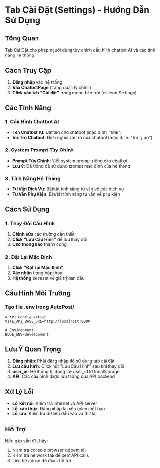 # Tab Cài Đặt (Settings) - Hướng Dẫn Sử Dụng

## Tổng Quan

Tab Cài Đặt cho phép người dùng tùy chỉnh cấu hình chatbot AI và các tính năng hệ thống.

## Cách Truy Cập

1. **Đăng nhập** vào hệ thống
2. **Vào ChatbotPage** (trang quản lý chính)
3. **Click vào tab "Cài đặt"** trong menu bên trái (có icon Settings)

## Các Tính Năng

### 1. Cấu Hình Chatbot AI
- **Tên Chatbot AI**: Đặt tên cho chatbot (mặc định: "Mai")
- **Vai Trò Chatbot**: Định nghĩa vai trò của chatbot (mặc định: "trợ lý ảo")

### 2. System Prompt Tùy Chỉnh
- **Prompt Tùy Chỉnh**: Viết system prompt riêng cho chatbot
- **Lưu ý**: Để trống để sử dụng prompt mặc định của hệ thống

### 3. Tính Năng Hệ Thống
- **Tư Vấn Dịch Vụ**: Bật/tắt tính năng tư vấn về các dịch vụ
- **Tư Vấn Phụ Kiện**: Bật/tắt tính năng tư vấn về phụ kiện

## Cách Sử Dụng

### 1. Thay Đổi Cấu Hình
1. **Chỉnh sửa** các trường cần thiết
2. **Click "Lưu Cấu Hình"** để lưu thay đổi
3. **Chờ thông báo** thành công

### 2. Đặt Lại Mặc Định
1. **Click "Đặt Lại Mặc Định"**
2. **Xác nhận** trong hộp thoại
3. **Hệ thống** sẽ reset về giá trị ban đầu

## Cấu Hình Môi Trường

### Tạo file .env trong AutoPost/
```env
# API Configuration
VITE_API_BASE_URL=http://localhost:8000

# Environment
NODE_ENV=development
```

## Lưu Ý Quan Trọng

1. **Đăng nhập**: Phải đăng nhập để sử dụng tab cài đặt
2. **Lưu cấu hình**: Click nút "Lưu Cấu Hình" sau khi thay đổi
3. **user_id**: Hệ thống tự động lấy user_id từ localStorage
4. **API**: Các cấu hình được lưu thông qua API backend

## Xử Lý Lỗi

- **Lỗi kết nối**: Kiểm tra internet và API server
- **Lỗi xác thực**: Đăng nhập lại nếu token hết hạn
- **Lỗi lưu**: Kiểm tra dữ liệu đầu vào và thử lại

## Hỗ Trợ

Nếu gặp vấn đề, hãy:
1. Kiểm tra console browser để xem lỗi
2. Kiểm tra network tab để xem API calls
3. Liên hệ admin để được hỗ trợ 